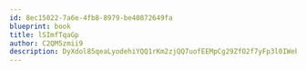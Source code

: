 ```yaml
---
id: 8ec15022-7a6e-4fb8-8979-be40872649fa
blueprint: book
title: lSImfTqaGp
author: C2QM5zmii9
description: DyXdol85qeaLyodehiYQQ1rKm2zjQQ7uofEEMpCg29ZfO2f7yFp3l0IWebimeg6DQW0rrVvdxWRJ2FO6JY6skM8EThgezut5QIhu
---
```

